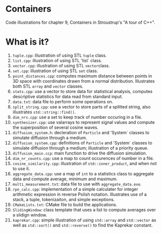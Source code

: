 # Containers

Code illustrations for chapter 9, Containers in Stroustrup's
"A tour of C++".

# What is it?

1. `tuple.cpp`: illustration of using STL `tuple` class.
1. `list.cpp`: illustration of using STL 'list` class.
1. `vector.cpp`: illustration of using STL `vector`class.
1. `set.cpp`: illustration of using STL `set` class.
1. `point_distances.cpp`: computes maximum distance between
    points in 3D space with coordinates drawn from a normal
    distribution.  Illustrates both STL `array` and `vector`
    classes.
1. `stats.cpp`: use a vector to store data for statistical analysis,
    computes descriptive statistics for data read from standard
    input.
1. `data.txt`: data file to perform some operations on.
1. `split_string.cpp`: use a vector to store parts of a splitted
    string, also illustrates `std::string::find()`.
1. `dim_nrs.cpp`: use a set to keep track of number occuring in
    a file.
1. `synthesizer.cpp`: use valarrays to represent signal values and
    compute the superposition of several cosine waves.
1. `diffusion_system.h`: decleration of `Particle` and 'System`
    classes to simulate diffusion through a medium.
1. `diffusion_system.cpp`: definitions of `Particle` and 'System`
    classes to simulate diffusion through a medium;  illustration
    of a priority queue.
1. `diffusion_main.ccp`: main function to drive the diffusion
    simulation.
1. `dim_nr_counts.cpp`: use a map to count occurences of number
    in a file.
1. `cosine_similarity.cpp`: illustration of `std::inner_product`,
    and when not to use it.
1. `aggregate_data.cpp`: use a map of `int` to a statistics class to
    aggregate data and compute average, minimum and maximum.
1. `multi_measurement.txt`: data file to use with `aggregate_data.exe`.
1. `rpn_calc.cpp`: implementation of a simple calculater for integer
    arithmetic expression in reverse Polish notation.  Illustrates use
    of a stack, a tuple, tokenizaiton, and simple exceptions.
1. `CMakeLists.txt`: CMake file to build the applications.
1. `SlidingWindow`: class template that uses a list to compute averages over a
   slidign window.
1. `kaprekar.cpp`: simple illustration of using `std::array` and `std::vector`
   as well as `std::sort()` and `std::reverse()` to find the Kaprekar constant.
